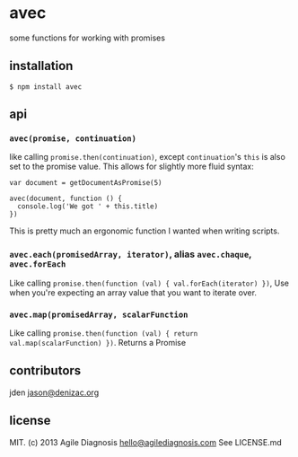 # avec
some functions for working with promises

## installation

    $ npm install avec

## api

### `avec(promise, continuation)`

like calling `promise.then(continuation)`, except `continuation`'s `this` is also set to the promise value. This allows for slightly more fluid syntax:

    var document = getDocumentAsPromise(5)

    avec(document, function () {
      console.log('We got ' + this.title)
    })

This is pretty much an ergonomic function I wanted when writing scripts.

### `avec.each(promisedArray, iterator)`, alias `avec.chaque`, `avec.forEach`

Like calling `promise.then(function (val) { val.forEach(iterator) })`, Use when you're expecting an array value that you want to iterate over.

### `avec.map(promisedArray, scalarFunction`

Like calling `promise.then(function (val) { return val.map(scalarFunction) })`. Returns a Promise<Array>

## contributors

jden <jason@denizac.org>

## license

MIT. (c) 2013 Agile Diagnosis <hello@agilediagnosis.com> See LICENSE.md